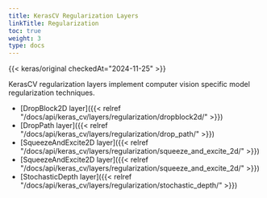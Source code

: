 ```yaml
---
title: KerasCV Regularization Layers
linkTitle: Regularization
toc: true
weight: 3
type: docs
---
```


{{< keras/original checkedAt="2024-11-25" >}}

KerasCV regularization layers implement computer vision specific model regularization
techniques.

- [DropBlock2D layer]({{< relref "/docs/api/keras_cv/layers/regularization/dropblock2d/" >}})
- [DropPath layer]({{< relref "/docs/api/keras_cv/layers/regularization/drop_path/" >}})
- [SqueezeAndExcite2D layer]({{< relref "/docs/api/keras_cv/layers/regularization/squeeze_and_excite_2d/" >}})
- [SqueezeAndExcite2D layer]({{< relref "/docs/api/keras_cv/layers/regularization/squeeze_and_excite_2d/" >}})
- [StochasticDepth layer]({{< relref "/docs/api/keras_cv/layers/regularization/stochastic_depth/" >}})
